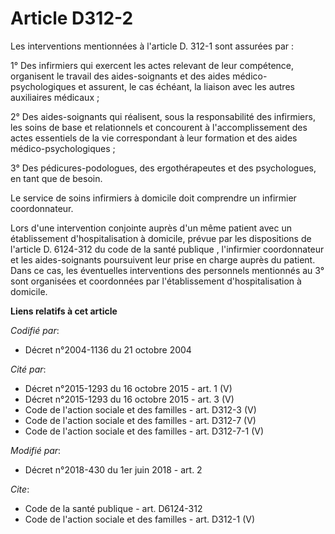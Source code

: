 # Article D312-2

Les interventions mentionnées à l'article D. 312-1 sont assurées par : 

1° Des infirmiers qui exercent les actes relevant de leur compétence, organisent le travail des aides-soignants et des aides
médico-psychologiques et assurent, le cas échéant, la liaison avec les autres auxiliaires médicaux ; 

2° Des aides-soignants qui réalisent, sous la responsabilité des infirmiers, les soins de base et relationnels et concourent
à l'accomplissement des actes essentiels de la vie correspondant à leur formation et des aides médico-psychologiques ; 

3° Des pédicures-podologues, des ergothérapeutes et des psychologues, en tant que de besoin. 

Le service de soins infirmiers à domicile doit comprendre un infirmier coordonnateur. 

Lors d'une intervention conjointe auprès d'un même patient avec un établissement d'hospitalisation à domicile, prévue par les
dispositions de l'article D. 6124-312 du code de la santé publique , l'infirmier coordonnateur et les aides-soignants
poursuivent leur prise en charge auprès du patient. Dans ce cas, les éventuelles interventions des personnels mentionnés au
3° sont organisées et coordonnées par l'établissement d'hospitalisation à domicile.

**Liens relatifs à cet article**

_Codifié par_:

  - Décret n°2004-1136 du 21 octobre 2004

_Cité par_:

  - Décret n°2015-1293 du 16 octobre 2015 - art. 1 (V)
  - Décret n°2015-1293 du 16 octobre 2015 - art. 3 (V)
  - Code de l'action sociale et des familles - art. D312-3 (V)
  - Code de l'action sociale et des familles - art. D312-7 (V)
  - Code de l'action sociale et des familles - art. D312-7-1 (V)

_Modifié par_:

  - Décret n°2018-430 du 1er juin 2018 - art. 2

_Cite_:

  - Code de la santé publique - art. D6124-312
  - Code de l'action sociale et des familles - art. D312-1 (V)
